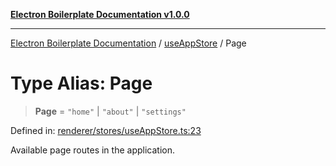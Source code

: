 [**Electron Boilerplate Documentation v1.0.0**](../../README.md)

---

[Electron Boilerplate Documentation](../../modules.md) / [useAppStore](../README.md) / Page

# Type Alias: Page

> **Page** = `"home"` \| `"about"` \| `"settings"`

Defined in: [renderer/stores/useAppStore.ts:23](https://github.com/wijnand-gritter/electron-boilerplate/blob/c2867786d8264971474ef9a0d9cc5a8943053f07/src/renderer/stores/useAppStore.ts#L23)

Available page routes in the application.
